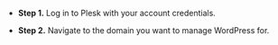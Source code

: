 * **Step 1.** Log in to Plesk with your account credentials.

* **Step 2.** Navigate to the domain you want to manage WordPress for.
